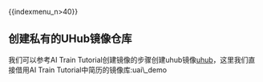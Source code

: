 {{indexmenu_n>40}}

## 创建私有的UHub镜像仓库

我们可以参考AI Train
Tutorial创建镜像的步骤创建uhub镜像[uhub](/ai/uai-train/tutorial/tf-mnist/uhub)，这里我们直接借用AI
Train Tutorial中简历的镜像库:uai\\\_demo
